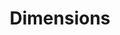 ---
bigquery: https://console.cloud.google.com/bigquery?p=covid-19-dimensions-ai&page=table&d=data&t=publications
contributors: Digital Science, https://www.digital-science.com/
cost: Free for personal, non-commercial use.
description: Dimensions contains more than 100 million publications, ranging from
  articles published in scholarly journals, books and book chapters, to preprints
  and conference proceedings. All publications are contextualized with linked data
  sets, funding, publications, patents, clinical trials, and policy documents. You
  can also view associated categories, funders, institutions, and researcher profiles.
documentation: https://docs.dimensions.ai/bigquery/index.html
last_edit: 04/07/2022, 15:56:51
location: https://www.dimensions.ai/products/free/
maintained_by: Digital Science, https://www.digital-science.com/
schema_fields:
- research_org_cities
- publisher
- granted_date
- grant_number
- publication_year
- year
- kind
- expiration_date
- current_assignee_orgs
- established
- funding_gbp
- cpc
- altmetrics
- conditions
- source_id
- concepts
- resulting_publication_ids
- issue
- category_hrcs_hc
- research_orgs
- proceedings_title
- created_date
- associated_publication_pmid
- types
- filing_status
- isbn
- researcher_ids
- funding_nzd
- inventor_names
- book_series_title
- repository_url
- repository_id
- investigators
- links
- legal_status
- end_year
- description
- funding_aud
- category_hrcs_rac
- reference_ids
- date_online
- date_print
- date_modified
- mesh_headings
- associated_publication_arxiv_id
- pmcid
- original_abstract
- start_year
- acronyms
- funding_cny
- family_members_ids
- category_icrp_ct
- funding_usd
- publication_ids
- conference
- parent_id
- category_icrp_cso
- ipcr
- citations_count
- funder_orgs
- categories
- category_for
- start_date
- funder_org
- original_assignee_countries
- funding_details
- open_access_categories
- citation_string
- associated_publication_doi
- application_number
- funder_org_cities
- patent_ids
- labels
- funder_org_countries
- editors
- license
- title
- book_title
- pmid
- id
- active_years
- supporting_grant_ids
- clinical_trial_ids
- assignee_orgs
- eisbn
- authors
- research_org_country_names
- date
- funder_countries
- research_org_state_names
- funder_org_acronyms
- open_access_categories_v2
- category_uoa
- jurisdiction
- type
- citations
- category_hra
- name
- funding_currency
- status
- email_address
- pages
- embargo_date
- acknowledgements
- associated_grant_ids
- date_imported_gbq
- research_org_countries
- foa_number
- acronym
- expiration_year
- research_org_city_names
- filing_date
- original_title
- language
- funding_eur
- legal_events
- brief_title
- research_org_state_codes
- funding_amount
- mesh_terms
- journal
- phase
- funding_jpy
- date_normal
- registry
- linkout
- volume
- funding_cad
- address
- granted_year
- journal_lists
- category_rcdc
- date_inserted
- family_count
- organisation_details
- current_assignee_countries
- resulting_publication_doi
- metrics
- associated_publication_id
- doi
- original_assignee
- filing_year
- abstract
- category_bra
- current_assignee
- wikipedia_url
- end_date
- repository_name
- priority_date
- publication_date
- category_sdg
- gender
- external_ids
- assignee_countries
- priority_year
- interventions
- aliases
- arxiv_id
- cited_by_ids
- family_id
- funding_chf
- subtitles
- relationships
- original_assignee_orgs
- funder_org_state_codes
shortname: dimensions
tags:
- scholarly literature
- patents
- funding
- clinical trials
- academic profiles
terms_of_use: 'Use of both the Dimensions COVID-19 dataset and full Dimensions dataset
  are subject to the Dimensions Terms of use: https://www.dimensions.ai/policies-terms-legal '
title: Dimensions
uuid: dcff88bd-fe6b-4fdb-8159-809bf9d7bc1c
---